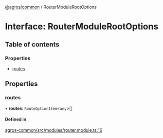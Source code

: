 [@agros/common](../index.md) / RouterModuleRootOptions

# Interface: RouterModuleRootOptions

## Table of contents

### Properties

- [routes](RouterModuleRootOptions.md#routes)

## Properties

### <a id="routes" name="routes"></a> routes

• **routes**: `RouteOptionItem`<`any`\>[]

#### Defined in

[agros-common/src/modules/router.module.ts:16](https://github.com/agrosjs/agros/blob/b4c49b1/packages/agros-common/src/modules/router.module.ts#L16)
